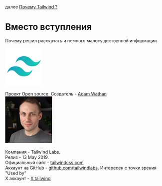 <div>
далее
<a href="01.md">
Почему Tailwind ?
</a>
</div>

<h1>Вместо вступления</h1>

<p>Почему решил рассказать и немного малосущественной информации</p>

<div>
<img src="./../logo.png" width="120" height="120"/>
</div>

<br/>

<div>
Проект Open source. Создатель - <a href="https://www.linkedin.com/in/adam-wathan-9418984a/">Adam Wathan</a>
<br/>

<div>
<img src="./../adam.jpg" width="150" height="150"/>
</div>

<br/>
Компания - Tailwind Labs.

<br/>
Релиз - 13 May 2019.

<br/>
Официальный сайт - <a href="https://tailwindcss.com/">tailwindcss.com</a>

<br/>
Аккаунт на GitHub - <a href="https://github.com/tailwindlabs">github.com/tailwindlabs</a>. Интересен с точки зрения "Used by"

<br/>
X аккаунт - <a href="https://x.com/tailwindcss">X tailwind</a>

</div>
